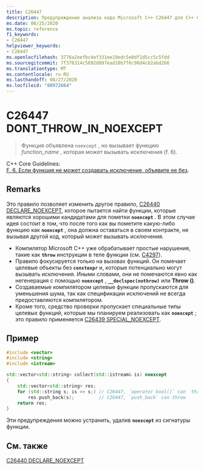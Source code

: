 ```yaml
---
title: C26447
description: Предупреждение анализа кода Microsoft C++ C26447 для C++ Core Guidelines случае F. 6.
ms.date: 08/25/2020
ms.topic: reference
f1_keywords:
- C26447
helpviewer_keywords:
- C26447
ms.openlocfilehash: 3776a2eefbc4ef331ee19edc5e0df1d5cc5c5fdd
ms.sourcegitcommit: 7f378314c5692d897ead10b7f6c96d4cb2abd266
ms.translationtype: MT
ms.contentlocale: ru-RU
ms.lasthandoff: 08/27/2020
ms.locfileid: "88972664"
---
```

# <a name="c26447-dont_throw_in_noexcept"></a>C26447 DONT_THROW_IN_NOEXCEPT

> Функция объявлена `noexcept` , но вызывает функцию *function_name* , которая может вызывать исключения (f. 6).

C++ Core Guidelines: \
[F. 6. Если функция не может создавать исключение, объявите ее без](https://github.com/isocpp/CppCoreGuidelines/blob/master/CppCoreGuidelines.md#f6-if-your-function-may-not-throw-declare-it-noexcept).

## <a name="remarks"></a>Remarks

Это правило позволяет изменить другое правило, [C26440 DECLARE_NOEXCEPT](c26440.md), которое пытается найти функции, которые являются хорошими кандидатами для пометки **`noexcept`** . В этом случае идея состоит в том, что после того как вы пометите какую-либо функцию как **`noexcept`** , она должна оставаться в своем контракте, не вызывая другой код, который может вызывать исключения.

- Компилятор Microsoft C++ уже обрабатывает простые нарушения, такие как **`throw`** инструкции в теле функции (см. [C4297](/cpp/error-messages/compiler-warnings/compiler-warning-level-1-c4297)).
- Правило фокусируется только на вызовах функций. Он помечает целевые объекты без **`constexpr`** и, которые потенциально могут вызывать исключения. Иными словами, они не помечаются явно как негенерация с помощью **`noexcept`** , **`__declspec(nothrow)`** или **Throw ()**.
- Создаваемые компилятором целевые функции пропускаются для уменьшения шума, так как спецификации исключений не всегда предоставляются компилятором.
- Кроме того, средство проверки пропускает специальные типы целевых функций, которые мы планируем реализовать как **`noexcept`** ; это правило применяется [C26439 SPECIAL_NOEXCEPT](c26439.md).

## <a name="example"></a>Пример

```cpp
#include <vector>
#include <string>
#include <istream>

std::vector<std::string> collect(std::istream& is) noexcept 
{
    std::vector<std::string> res;
    for (std::string s; is >> s;) // C26447, `operator bool()` can  throw, std::string's allocator can throw
        res.push_back(s);         // C26447, `push_back` can throw
    return res;
}
```

Эти предупреждения можно устранить, удалив **`noexcept`** из сигнатуры функции.

## <a name="see-also"></a>См. также

[C26440 DECLARE_NOEXCEPT](c26440.md)
